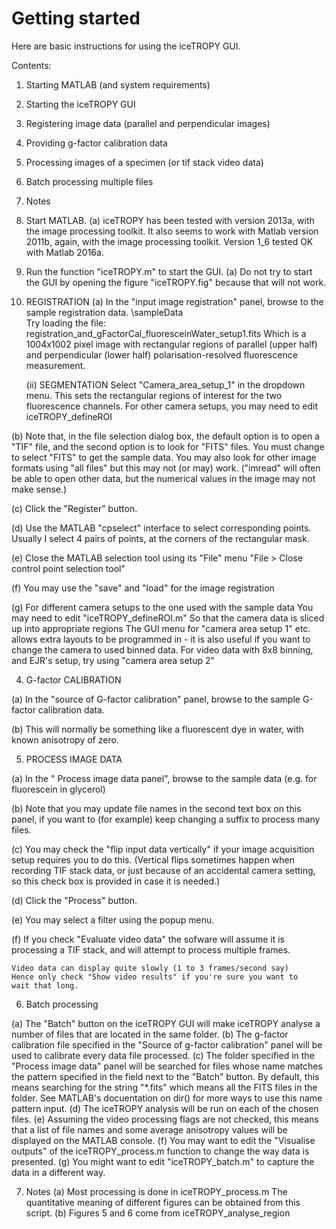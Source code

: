 # Getting started


Here are basic instructions for using the iceTROPY GUI.

Contents: 
  1. Starting MATLAB (and system requirements)
  2. Starting the iceTROPY GUI
  3. Registering image data (parallel and perpendicular images)
  4. Providing g-factor calibration data 
  5. Processing images of a specimen (or tif stack video data)
  6. Batch processing multiple files
  7. Notes



1. Start MATLAB. 
(a) iceTROPY has been tested with version 2013a, 
    with the image processing toolkit.
    It also seems to work with Matlab version 2011b, 
    again, with the image processing toolkit.
    Version 1_6 tested OK with Matlab 2016a.

2. Run the function "iceTROPY.m" to start the GUI.
(a) Do not try to start the GUI by opening the figure "iceTROPY.fig"
    because that will not work.

3. REGISTRATION
(a) In the "input image registration" panel, browse to the 
    sample registration data. 
    \sampleData\
    Try loading the file:
    registration_and_gFactorCal_fluoresceinWater_setup1.fits
    Which is a 1004x1002 pixel image with rectangular regions of 
    parallel (upper half) and perpendicular (lower half) 
    polarisation-resolved fluorescence measurement.    

   (ii) SEGMENTATION
   Select "Camera_area_setup_1" in the dropdown menu. 
   This sets the rectangular regions of interest for the two 
   fluorescence channels. 
   For other camera setups, you may need to edit iceTROPY_defineROI

(b) Note that, in the file selection dialog box, the default 
    option is to open a "TIF" file, and the second option is to 
    look for "FITS" files. 
    You must change to select "FITS" to get the sample data.
    You may also look for other image formats using "all files"
    but this may not (or may) work. ("imread" will often 
    be able to open other data, but the numerical values in the 
    image may not make sense.)
   
(c) Click the "Register" button.

(d) Use the MATLAB "cpselect" interface to select corresponding points.
    Usually I select 4 pairs of points, at the corners of the 
    rectangular mask.

(e) Close the MATLAB selection tool using its "File" menu
    "File > Close control point selection tool"

(f) You may use the "save" and "load" for the image registration 

(g) For different camera setups to the one used with the sample data
    You may need to edit "iceTROPY_defineROI.m" 
    So that the camera data is sliced up into appropriate regions
    The GUI menu for "camera area setup 1" etc. allows extra 
    layouts to be programmed in - it is also useful if you 
    want to change the camera to used binned data. 
    For video data with 8x8 binning, and EJR's setup, 
    try using "camera area setup 2"


4. G-factor CALIBRATION

(a) In the "source of G-factor calibration" panel, browse to the 
    sample G-factor calibration data.

(b) This will normally be something like a fluorescent dye in water,
    with known anisotropy of zero.

5. PROCESS IMAGE DATA

(a) In the " Process image data panel", browse to the 
    sample data (e.g. for fluorescein in  glycerol)

(b) Note that you may update file names in the 
    second text box on this panel, if you want to (for example)
    keep changing a suffix to process many files.

(c) You may check the "flip input data vertically" if your 
    image acquisition setup requires you to do this.
    (Vertical flips sometimes happen when recording TIF stack data,
    or just because of an accidental camera setting, so this
    check box is provided in case it is needed.)

(d) Click the "Process" button. 

(e) You may select a filter using the popup menu. 

(f) If you check "Evaluate video data" the 
    sofware will assume it is processing a TIF stack, and will
    attempt to process multiple frames.

    Video data can display quite slowly (1 to 3 frames/second say)
    Hence only check "Show video results" if you're sure you want to 
    wait that long.


6. Batch processing

 (a) The "Batch" button on the iceTROPY GUI will make iceTROPY 
     analyse a number of files that are located in the same folder. 
 (b) The g-factor calibration file specified in the 
     "Source of g-factor calibration" panel will be used to 
     calibrate every data file processed.
 (c) The folder specified in the "Process image data" panel
     will be searched for files whose name matches the pattern 
     specified in the field next to the "Batch" button. 
     By default, this means searching for the string "*.fits" 
     which means all the FITS files in the folder.
     See MATLAB's docuentation on dir() for more ways to 
     use this name pattern input. 
 (d) The iceTROPY analysis will be run on each of the chosen 
     files. 
 (e) Assuming the video processing flags are not checked, this 
     means that a list of file names and some average anisotropy
     values will be displayed on the MATLAB console. 
 (f) You may want to edit the "Visualise outputs" of the 
     iceTROPY_process.m function to change the way data is 
     presented.
 (g) You might want to edit "iceTROPY_batch.m" to capture the data
     in a different way.


7. Notes
(a)  Most processing is done in iceTROPY_process.m 
     The quantitative meaning of different figures can be obtained 
     from this script. 
(b)  Figures 5 and 6 come from iceTROPY_analyse_region

